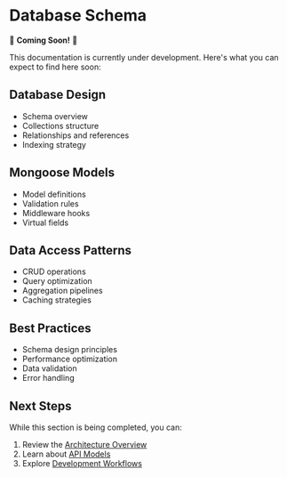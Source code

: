 # Database Schema

🚧 **Coming Soon!** 🚧

This documentation is currently under development. Here's what you can expect to find here soon:

## Database Design
- Schema overview
- Collections structure
- Relationships and references
- Indexing strategy

## Mongoose Models
- Model definitions
- Validation rules
- Middleware hooks
- Virtual fields

## Data Access Patterns
- CRUD operations
- Query optimization
- Aggregation pipelines
- Caching strategies

## Best Practices
- Schema design principles
- Performance optimization
- Data validation
- Error handling

## Next Steps
While this section is being completed, you can:
1. Review the [Architecture Overview](/docs/architecture/overview)
2. Learn about [API Models](/docs/api/models)
3. Explore [Development Workflows](/docs/development/workflows) 